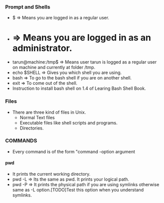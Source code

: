 ### Prompt and Shells
* $ => Means you are logged in as a regular user.
* # => Means you are logged in as an administrator.
* tarun@machine:/tmp$ => Means user tarun is logged as a regular user on machine and currently at folder /tmp.
* echo $SHELL => Gives you which shell you are using.
* bash => To go to the bash shell if you are on another shell.
* exit => To come out of the shell.
* Instruction to install bash shell on 1.4 of Learing Bash Shell Book.

### Files
* There are three kind of files in Unix.
  * Normal Text files 
  * Executable files like shell scripts and programs.
  * Directories.


### COMMANDS
* Every command is of the form "command -option argument

#### pwd
* It prints the current working directory.
* pwd -L => Its the same as pwd. It prints your logical path.
* pwd -P => It prints the physical path if you are using symlinks otherwise same as -L option.[TODO]Test this option when you understand symlinks.

